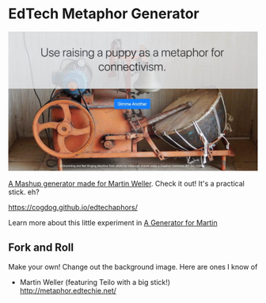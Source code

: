 # EdTech Metaphor Generator

![](metaphor-screen.jpg "Generator sample screen with some kind of reference to puppies")


[A Mashup generator made for Martin Weller](http://blog.edtechie.net/edtech/ed-tech-metaphor-generator/). Check it out! It's a practical stick. eh?

https://cogdog.github.io/edtechaphors/

Learn more about this little experiment in [A Generator for Martin](https://cogdogblog.com/2019/09/generator-for-martin/)

## Fork and Roll

Make your own! Change out the background image. Here are ones I know of

* Martin Weller (featuring Teilo with a big stick!) http://metaphor.edtechie.net/


